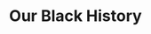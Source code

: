 ---
pid: llb72
title: Our Black History
location_transcription: Love Park
coordinates: "[-75.165477107496, 39.954091862011]"
zipcode: '19193'
gen_neighborhood: 
neighborhood: 'Chinatown, Washington Square West, Avenue of The Arts, Midtown Village '
outside_phl: 'Philadelphia PA '
age: '25'
age_range: 20-29
instagram: 
image_file_name: llb_72.jpg
proposal_transcription: |-
  Harriet Tubman
  George Washington Carver
  Maya Angelou
topic: African Americans,Person,History
topic_summary: 0, 0, 0
type: Other No Form
keywords_other: 
credit: Angel Sams
image_labels: 
twitter: 
facebook: 
permalink: "/monuments/llb72/"
layout: item-page
---